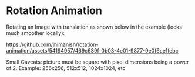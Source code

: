 # Rotation Animation

Rotating an Image with translation as shown below in the example (looks much smoother locally):

https://github.com/jhimanish/rotation-animation/assets/54194957/469c639f-0b03-4e01-9877-9e0f6ce1febc


Small Caveats: picture must be square with pixel dimensions being a power of 2. Example: 256x256, 512x512, 1024x1024, etc 
